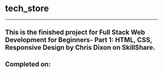 # tech_store

----------------------------------------------------
This is the finished project for Full Stack Web Development for Beginners- Part 1: HTML, CSS, Responsive Design by Chris Dixon on SkillShare.
----------------------------------------------------
Completed on: 
----------------------------------------------------